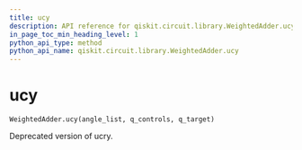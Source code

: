 ```yaml
---
title: ucy
description: API reference for qiskit.circuit.library.WeightedAdder.ucy
in_page_toc_min_heading_level: 1
python_api_type: method
python_api_name: qiskit.circuit.library.WeightedAdder.ucy
---
```


# ucy

<span id="qiskit.circuit.library.WeightedAdder.ucy" />

`WeightedAdder.ucy(angle_list, q_controls, q_target)`

Deprecated version of ucry.

